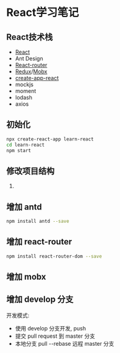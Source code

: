 # React学习笔记

## React技术栈

- [React](/src/docs/react/index.md)
- Ant Design
- [React-router](/src/docs/router/index.md)
- [Redux](/src/docs/redux/index.md)/[Mobx](/src/docs/mobx/index.md)
- [create-app-react](/src/docs/create-react-app/index.md)
- mockjs
- moment
- lodash
- axios

## 初始化

```bash
npx create-react-app learn-react
cd learn-react
npm start
```

## 修改项目结构

1.

## 增加 antd

```bash
npm install antd --save
```

## 增加 react-router

```bash
npm install react-router-dom --save
```

## 增加 mobx

## 增加 develop 分支

开发模式:

- 使用 develop 分支开发, push
- 提交 pull request 到 master 分支
- 本地分支 pull --rebase 远程 master 分支
